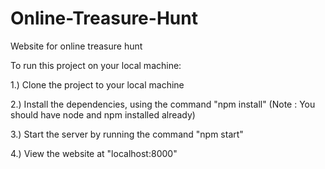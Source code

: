 # Online-Treasure-Hunt
Website for online treasure hunt

To run this project on your local machine:

1.) Clone the project to your local machine

2.) Install the dependencies, using the command  "npm install"
    (Note : You should have node and npm installed already)

3.) Start the server by running the command  "npm start"

4.) View the website at  "localhost:8000"


